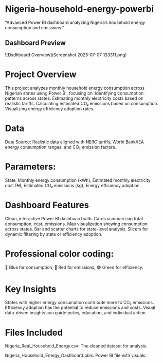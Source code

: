 # Nigeria-household-energy-powerbi
“Advanced Power BI dashboard analyzing Nigeria’s household energy consumption and emissions.”
## Dashboard Preview 
![Dsdhboard Overview](Screenshot 2025-07-07 133311.png)
# Project Overview
This project analyzes monthly household energy consumption across Nigerian states using Power BI, focusing on:
Identifying consumption patterns across states.
Estimating monthly electricity costs based on realistic tariffs.
Calculating estimated CO₂ emissions based on consumption.
Visualizing energy efficiency adoption rates.

# Data
Data Source: Realistic data aligned with NERC tariffs, World Bank/IEA energy consumption ranges, and CO₂ emission factors.

# Parameters: 
State, Monthly energy consumption (kWh), Estimated monthly electricity cost (₦), Estimated CO₂ emissions (kg), Energy efficiency adoption
#  Dashboard Features
Clean, interactive Power BI dashboard with:
Cards summarizing total consumption, cost, emissions.
Map visualization showing consumption across states.
Bar and scatter charts for state-level analysis.
Slicers for dynamic filtering by state or efficiency adoption.

#  Professional color coding:
🔵 Blue for consumption, 🔴 Red for emissions, 🟢 Green for efficiency.

# Key Insights
States with higher energy consumption contribute more to CO₂ emissions.
Efficiency adoption has the potential to reduce emissions and costs.
Visual data-driven insights can guide policy, education, and individual action.

# Files Included
Nigeria_Real_Household_Energy.csv: The cleaned dataset for analysis.

Nigeria_Household_Energy_Dashboard.pbix: Power BI file with visuals.
